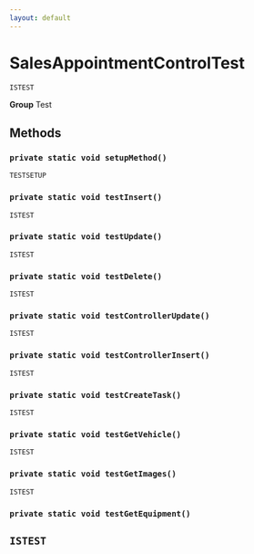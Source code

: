 ```yaml
---
layout: default
---
```

# SalesAppointmentControlTest

`ISTEST`



**Group** Test

## Methods
### `private static void setupMethod()`

`TESTSETUP`
### `private static void testInsert()`

`ISTEST`
### `private static void testUpdate()`

`ISTEST`
### `private static void testDelete()`

`ISTEST`
### `private static void testControllerUpdate()`

`ISTEST`
### `private static void testControllerInsert()`

`ISTEST`
### `private static void testCreateTask()`

`ISTEST`
### `private static void testGetVehicle()`

`ISTEST`
### `private static void testGetImages()`

`ISTEST`
### `private static void testGetEquipment()`

`ISTEST`
---
